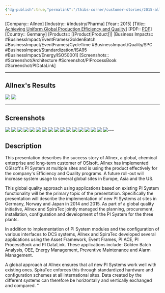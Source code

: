 ```yaml
---
{"dg-publish":true,"permalink":"/thibs-corner/customer-stories/2015-allnex-achieving-uniform-global-production-efficiency-and-quality/"}
---
```


[Company:: Allnex]
[Industry:: #Industry/Pharma]
[Year:: 2015]
[Title:: [Achieving Uniform Global Production Efficiency and Quality](https://resources.osisoft.com/presentations/achieving-uniform-global-production-efficiency-and-quality-with-osisoft-s-pi-system/)]
[PDF:: [PDF](https://cdn.osisoft.com/corp/en/media/presentations/2015/EMEA2015/PDF/UC15EU02PH08_Allnex_DeWildeFlorianSpribille_AchievingUniformGlobalProductionEfficiencyandQualitywithOSIsoftsPISystem.pdf)]
[Country:: Germany]
[Products:: [[Product\|Product]]]
[Business Impacts:: #BusinessImpact/EventFrames/GoldenBatch #BusinessImpact/EventFrames/CycleTime #BusinessImpact/Quality/SPC   #BusinessImpact/Standardization/ISA95 #BusinessImpact/Energy/ISO50001]
[Screenshots:: #Screenshot/Architecture  #Screenshot/PIProcessBook #Screenshot/PIDataLink]

---
## Allnex's Results
![](https://i.imgur.com/ZzxdDfd.png)
![](https://i.imgur.com/CIwhgbi.png)

---
## Screenshots
![](https://i.imgur.com/ob486ok.png)
![](https://i.imgur.com/qnVgdtP.png)
![](https://i.imgur.com/D7X3Kxb.png)
![](https://i.imgur.com/6DPS0xW.png)
![](https://i.imgur.com/QXP88kQ.png)
![](https://i.imgur.com/M5sdLbz.png)
![](https://i.imgur.com/ntg9qa5.png)
![](https://i.imgur.com/V1q46Tn.png)
![](https://i.imgur.com/wobYyZC.png)
![](https://i.imgur.com/4q3NWXi.png)
![](https://i.imgur.com/dmgq7UT.png)
![](https://i.imgur.com/zECAj7P.png)
![](https://i.imgur.com/IfMcRdy.png)
![](https://i.imgur.com/u3hmjMl.png)
![](https://i.imgur.com/BfpvnqC.png)
![](https://i.imgur.com/0bg9B1d.png)
![](https://i.imgur.com/a7eJBXG.png)---
## Description
This presentation describes the success story of Allnex, a global, chemical enterprise and long-term customer of OSIsoft. Allnex has implemented OSIsoft's PI System at multiple sites and is using the product effectively for the company's Efficiency and Quality programs. A future roll-out will increase system usage to several global sites in Europe, Asia and the US.

This global quality approach using applications based on existing PI System functionality will be the primary topic of the presentation. Specifically the presentation will describe the implementation of new PI Systems at sites in Germany, Norway and Japan in 2014 and 2015. As part of a global quality initiative, Allnex and SpiraTec jointly managed the planning, procurement, installation, configuration and development of the PI System for the three plants.

In addition to implementation of PI System modules and the configuration of various interfaces to DCS systems, Allnex and SpiraTec developed several applications using the Asset Framework, Event Frames, PI ACE, PI ProcessBook and PI DataLink. These applications include: Golden Batch Analysis, OEE, Energy Management, Preventive Maintenance and Alarm Management.

A global approach at Allnex ensures that all new PI Systems work well with existing ones. SpiraTec enforces this through standardized hardware and configuration schemes at all international sites. Data created by the different systems can therefore be horizontally and vertically exchanged and compared. "
